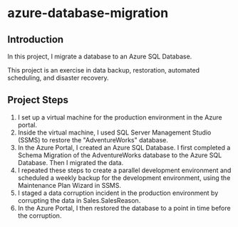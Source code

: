 # azure-database-migration

## Introduction

In this project, I migrate a database to an Azure SQL Database. 

This project is an exercise in data backup, restoration, automated scheduling, and disaster recovery.

## Project Steps

1. I set up a virtual machine for the production environment in the Azure portal.
1. Inside the virtual machine, I used SQL Server Management Studio (SSMS) to restore the "AdventureWorks" database.
1. In the Azure Portal, I created an Azure SQL Database. I first completed a Schema Migration of the AdventureWorks database to the Azure SQL Database. Then I migrated the data.
1. I repeated these steps to create a parallel development environment and scheduled a weekly backup for the development environment, using the Maintenance Plan Wizard in SSMS.
1. I staged a data corruption incident in the production environment by corrupting the data in Sales.SalesReason.
1. In the Azure Portal, I then restored the database to a point in time before the corruption.
